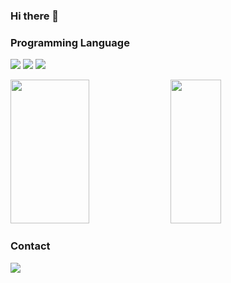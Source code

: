 ### Hi there 👋

<!--
**rabbitate/rabbitate** is a ✨ _special_ ✨ repository because its `README.md` (this file) appears on your GitHub profile.

Here are some ideas to get you started:

- 🔭 I’m currently working on ...
- 🌱 I’m currently learning ...
- 👯 I’m looking to collaborate on ...
- 🤔 I’m looking for help with ...
- 💬 Ask me about ...
- 📫 How to reach me: ...
- 😄 Pronouns: ...
- ⚡ Fun fact: ...
-->

<h3 align="left">Programming Language</h3>
<p align="left">
<img src="https://img.shields.io/badge/-C-A8B9CC?style=flat-square&logo=C&logoColor=white"/>
<img src="https://img.shields.io/badge/-Java-007396?style=flat-square&logo=java&logoColor=white"/>
<img src="https://img.shields.io/badge/-Python-3776AB?style=flat-square&logo=python&logoColor=white"/>
</p>

<div display="flex" flex-direction="row">
  <img src="https://github-readme-stats.vercel.app/api?username=rabbitate&&show_icons=true" width="50%" height="230px"/>
  <img src="https://github-readme-stats.vercel.app/api/top-langs/?username=rabbitate&layout=compact&langs_count=10" width="40%" height="230px"/>
</div>

<h3 align="left">Contact</h3>
<p align="left">
  <!--<img src="https://hits.seeyoufarm.com/api/count/incr/badge.svg?url=https%3A%2F%2Fgithub.com%2Fksone02&count_bg=%2379C83D&title_bg=%23555555&icon=&icon_color=%23E7E7E7&title=hits&edge_flat=false" />  -->
  <a href="https://www.instagram.com/rabb2tate/"><img src="https://img.shields.io/badge/Instagram-E4405F?style=flat-square&logo=instagram&logoColor=white&link=https://www.instagram.com/ksone02"/></a>
</p>
